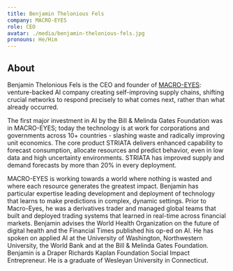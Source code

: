 ```yaml
---
title: Benjamin Thelonious Fels
company: MACRO-EYES
role: CEO
avatar: ./media/benjamin-thelonious-fels.jpg
pronouns: He/Him
---
```

## About

Benjamin Thelonious Fels is the CEO and founder of [MACRO-EYES](https://www.macro-eyes.com/): venture-backed AI company creating self-improving supply chains, shifting crucial networks to respond precisely to what comes next, rather than what already occurred. 

The first major investment in AI by the Bill & Melinda Gates Foundation was in MACRO-EYES; today the technology is at work for corporations and governments across 10+ countries - slashing waste and radically improving unit economics. The core product STRIATA delivers enhanced capability to forecast consumption, allocate resources and predict behavior, even in low data and high uncertainty environments. STRIATA has improved supply and demand forecasts by more than 20% in every deployment. 

MACRO-EYES is working towards a world where nothing is wasted and where each resource generates the greatest impact. Benjamin has particular expertise leading development and deployment of technology that learns to make predictions in complex, dynamic settings. Prior to Macro-Eyes, he was a derivatives trader and managed global teams that built and deployed trading systems that learned in real-time across financial markets. Benjamin advises the World Health Organization on the future of digital health and the Financial Times published his op-ed on AI. He has spoken on applied AI at the University of Washington, Northwestern University, the World Bank and at the Bill & Melinda Gates Foundation. Benjamin is a Draper Richards Kaplan Foundation Social Impact Entrepreneur. He is a graduate of Wesleyan University in Connecticut.